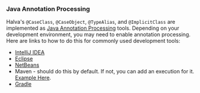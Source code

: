 ### Java Annotation Processing

Halva's `@CaseClass`, `@CaseObject`, `@TypeAlias`, and `@ImplicitClass` are implemented as [Java Annotation Processing](http://docs.oracle.com/javase/7/docs/technotes/guides/apt/) tools. Depending on your development environment, you may need to enable annotation processing. Here are links to how to do this for commonly used development tools:

* [IntelliJ IDEA](https://www.jetbrains.com/help/idea/2016.1/configuring-annotation-processing.html)
* [Eclipse](https://www.eclipse.org/jdt/apt/introToAPT.php)
* [NetBeans](https://netbeans.org/kb/docs/java/annotations.html)
* Maven - should do this by default. If not, you can add an execution for it. [Example Here](https://github.com/Randgalt/halva/blob/master/examples/pom.xml).
* [Gradle](http://blog.jdriven.com/2016/03/gradle-goodness-enable-compiler-annotation-processing-intellij-idea/)

